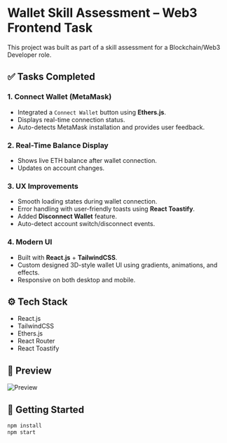 # Wallet Skill Assessment – Web3 Frontend Task

This project was built as part of a skill assessment for a Blockchain/Web3 Developer role.

## ✅ Tasks Completed

### 1. Connect Wallet (MetaMask)
- Integrated a `Connect Wallet` button using **Ethers.js**.
- Displays real-time connection status.
- Auto-detects MetaMask installation and provides user feedback.

### 2. Real-Time Balance Display
- Shows live ETH balance after wallet connection.
- Updates on account changes.

### 3. UX Improvements
- Smooth loading states during wallet connection.
- Error handling with user-friendly toasts using **React Toastify**.
- Added **Disconnect Wallet** feature.
- Auto-detect account switch/disconnect events.

### 4. Modern UI
- Built with **React.js** + **TailwindCSS**.
- Custom designed 3D-style wallet UI using gradients, animations, and effects.
- Responsive on both desktop and mobile.

## ⚙️ Tech Stack

- React.js
- TailwindCSS
- Ethers.js
- React Router
- React Toastify

## 📸 Preview

![Preview](./screenshot.png) <!-- Add your screenshot file here -->

## 🚀 Getting Started

```bash
npm install
npm start

